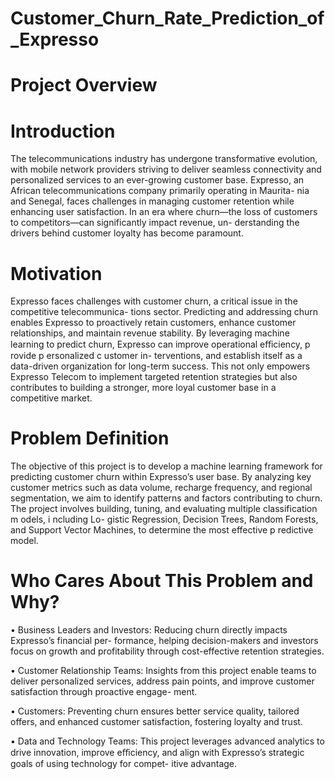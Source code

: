 # Customer_Churn_Rate_Prediction_of_Expresso

# Project Overview

# Introduction
The telecommunications industry has undergone transformative evolution, with mobile network providers striving to deliver seamless connectivity and personalized services to an ever-growing customer base. Expresso, an African telecommunications company primarily operating in Maurita- nia and Senegal, faces challenges in managing customer retention while enhancing user satisfaction. In an era where churn—the loss of customers to competitors—can significantly impact revenue, un- derstanding the drivers behind customer loyalty has become paramount.

# Motivation
Expresso faces challenges with customer churn, a critical issue in the competitive telecommunica- tions sector. Predicting and addressing churn enables Expresso to proactively retain customers, enhance customer relationships, and maintain revenue stability. By leveraging machine learning to predict churn, Expresso can improve operational eﬀiciency, p rovide p ersonalized c ustomer in- terventions, and establish itself as a data-driven organization for long-term success. This not only empowers Expresso Telecom to implement targeted retention strategies but also contributes to building a stronger, more loyal customer base in a competitive market.

# Problem Definition
The objective of this project is to develop a machine learning framework for predicting customer churn within Expresso’s user base. By analyzing key customer metrics such as data volume, recharge frequency, and regional segmentation, we aim to identify patterns and factors contributing to churn. The project involves building, tuning, and evaluating multiple classification m odels, i ncluding Lo- gistic Regression, Decision Trees, Random Forests, and Support Vector Machines, to determine the most effective p redictive model.


# Who Cares About This Problem and Why?
• Business Leaders and Investors: Reducing churn directly impacts Expresso’s financial per- formance, helping decision-makers and investors focus on growth and profitability through cost-effective retention strategies.

• Customer Relationship Teams: Insights from this project enable teams to deliver personalized services, address pain points, and improve customer satisfaction through proactive engage- ment.

• Customers: Preventing churn ensures better service quality, tailored offers, and enhanced customer satisfaction, fostering loyalty and trust.

• Data and Technology Teams: This project leverages advanced analytics to drive innovation, improve eﬀiciency, and align with Expresso’s strategic goals of using technology for compet- itive advantage.
